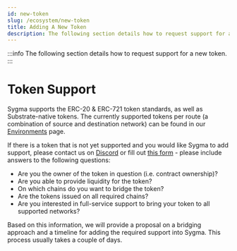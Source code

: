 ```yaml
---
id: new-token
slug: /ecosystem/new-token
title: Adding A New Token
description: The following section details how to request support for a new token.
---
```


:::info
The following section details how to request support for a new token.
:::

# Token Support

Sygma supports the ERC-20 & ERC-721 token standards, as well as Substrate-native tokens. The currently supported tokens per route (a combination of source and destination network) can be found in our [Environments](../06-environments/01-index.md) page.

If there is a token that is not yet supported and you would like Sygma to add support, please contact us on [Discord](https://discord.gg/Qdf6GyNB5J) or fill out [this form](https://share.hsforms.com/1K4-T_yaKSp6F06FGk4wsSgnmy2x) - please include answers to the following questions:

- Are you the owner of the token in question (i.e. contract ownership)?
- Are you able to provide liquidity for the token?
- On which chains do you want to bridge the token?
- Are the tokens issued on all required chains?
- Are you interested in full-service support to bring your token to all supported networks?

Based on this information, we will provide a proposal on a bridging approach and a timeline for adding the required support into Sygma. This process usually takes a couple of days. 
